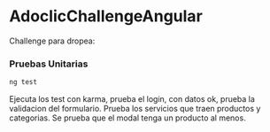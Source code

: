 # AdoclicChallengeAngular

Challenge para dropea:

### Pruebas Unitarias

```bash
ng test
```

Ejecuta los test con karma, prueba el login, con datos ok, prueba la validacion del formulario.
Prueba los servicios que traen productos y categorias.
Se prueba que el modal tenga un producto al menos.